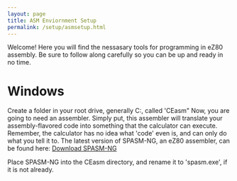 ```yaml
---
layout: page
title: ASM Enviornment Setup
permalink: /setup/asmsetup.html
---
```


Welcome! Here you will find the nessasary tools for programming in eZ80 assembly. Be sure to follow along carefully so you can be up and ready in no time.

# Windows

Create a folder in your root drive, generally C:\, called 'CEasm"
Now, you are going to need an assembler. Simply put, this assembler will translate your assembly-flavored code into something that the calculator can execute. Remember, the calculator has no idea what 'code' even is, and can only do what you tell it to.
The latest version of SPASM-NG, an eZ80 assembler, can be found here: [Download SPASM-NG](https://github.com/alberthdev/spasm-ng/releases)

Place SPASM-NG into the CEasm directory, and rename it to 'spasm.exe', if it is not already.




